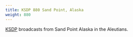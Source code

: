 ```yaml
---
title: KSDP 880 Sand Point, Alaska
weight: 880
---
```

[KSDP] broadcasts from Sand Point Alaska in the Aleutians.

[KSDP]:http://apradio.org/
